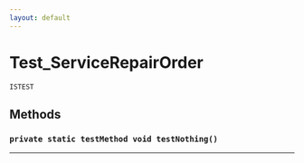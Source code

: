 ```yaml
---
layout: default
---
```

# Test_ServiceRepairOrder

`ISTEST`
## Methods
### `private static testMethod void testNothing()`
---

